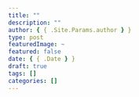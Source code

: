 ```yaml
---
title: ""
description: ""
author: { { .Site.Params.author } }
type: post
featuredImage: ~
featured: false
date: { { .Date } }
draft: true
tags: []
categories: []
---
```

